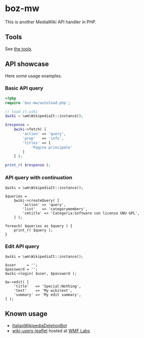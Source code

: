 # boz-mw

This is another MediaWiki API handler in PHP.

## Tools

See [the tools](./tools/README.md).

## API showcase

Here some usage examples.

### Basic API query

```php
<?php
require 'boz-mw/autoload.php';

// load it.wiki
$wiki = \wm\WikipediaIt::instance();

$response =
	$wiki->fetch( [
		'action' => 'query',
		'prop'   => 'info',
		'titles' => [
			'Pagina principale'
		]
	] );

print_r( $response );
```

### API query with continuation


```
$wiki = \wm\WikipediaIt::instance();

$queries =
	$wiki->createQuery( [
		'action' => 'query',
		'list'   => 'categorymembers',
		'cmtitle' => 'Categoria:Software con licenza GNU GPL',
	] );

foreach( $queries as $query ) {
	print_r( $query );
}
```

### Edit API query

```
$wiki = \wm\WikipediaIt::instance();

$user     = '';
$password = '';
$wiki->login( $user, $password );

$w->edit( [
	'title'   => 'Special:Nothing',
	'text'    => 'My wikitext',
	'summary' => 'My edit summary',
] );
```

## Known usage
* [ItalianWikipediaDeletionBot](https://github.com/valerio-bozzolan/ItalianWikipediaDeletionBot)
* [wiki-users-leaflet](https://github.com/valerio-bozzolan/wiki-users-leaflet/) hosted at [WMF Labs](https://tools.wmflabs.org/it-wiki-users-leaflet/)
